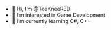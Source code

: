 - 👋 Hi, I’m @ToeKneeRED
- 👀 I’m interested in Game Development
- 🌱 I’m currently learning C#, C++

<!---
ToeKneeRED/ToeKneeRED is a ✨ special ✨ repository because its `README.md` (this file) appears on your GitHub profile.
You can click the Preview link to take a look at your changes.
--->

